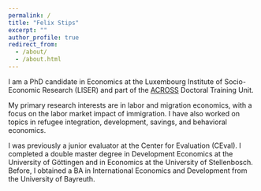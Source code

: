 ```yaml
---
permalink: /
title: "Felix Stips"
excerpt: ""
author_profile: true
redirect_from: 
  - /about/
  - /about.html
---
```


I am a PhD candidate in Economics at the Luxembourg Institute of Socio-Economic Research (LISER) and part of the [ACROSS](https://sites.google.com/view/fredericdocquier/xingb-blog/across) Doctoral Training Unit.

My primary research interests are in labor and migration economics, with a focus on the labor market impact of immigration. I have also worked on topics in refugee integration, development, savings, and behavioral economics.

I was previously a junior evaluator at the Center for Evaluation (CEval). I completed a double master degree in Development Economics at the University of Göttingen and in Economics at the University of Stellenbosch. Before, I obtained a BA in International Economics and Development from the University of Bayreuth. 
